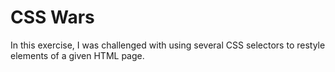 CSS Wars
================

In this exercise, I was challenged with using several CSS selectors to restyle elements of  a given HTML page.